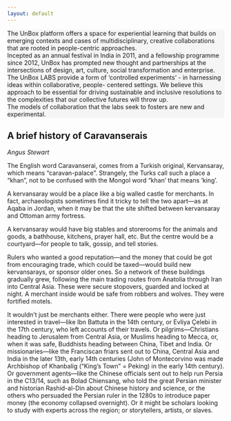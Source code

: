 ```yaml
---
layout: default
---
```


<div style="background-color: whitesmoke;"><p>The UnBox platform offers a space for experiential learning that builds on emerging contexts and cases of multidisciplinary, creative collaborations that are rooted in people-centric approaches.
<br/>
Incepted as an annual festival in India in 2011, and a fellowship programme since 2012, UnBox has prompted new thought and partnerships at the intersections of design, art, culture, social transformation and enterprise.
<br/>
The UnBox LABS provide a form of ‘controlled experiments’ - in harnessing ideas within collaborative, people- centered settings. We believe this approach to be essential for driving sustainable and inclusive resolutions to the complexities that our collective futures will throw up.
<br/>
The models of collaboration that the labs seek to fosters are new and experimental.</p></div>


## A brief history of Caravanserais
_Angus Stewart_

The English word Caravanserai, comes from a Turkish original, Kervansaray, which means “caravan-palace”. Strangely, the Turks call such a place a “khan”, not to be confused with the Mongol word “khan’ that means ‘king’.

A kervansaray would be a place like a big walled castle for merchants.  In fact, archaeologists sometimes find it tricky to tell the two apart—as at Aqaba in Jordan, when it may be that the site shifted between kervansaray and Ottoman army fortress.

A kervansaray would have big stables and storerooms for the animals and goods, a bathhouse, kitchens, prayer hall, etc. But the centre would be a courtyard—for people to talk, gossip, and tell stories.

Rulers who wanted a good reputation—and the money that could be got from encouraging trade, which could be taxed—would build new kervansarays, or sponsor older ones. So a network of these buildings
gradually grew, following the main trading routes from Anatolia through Iran into Central Asia. These were secure stopovers, guarded and locked at night. A merchant inside would be safe from robbers and wolves. They were fortified motels.

It wouldn’t just be merchants either. There were people who were just interested in travel—like Ibn Battuta in the 14th century, or Evliya Çelebi in the 17th century, who left accounts of their travels. Or pilgrims—Christians heading to Jerusalem from Central Asia, or Muslims heading to Mecca, or, when it was safe, Buddhists heading between China, Tibet and India. Or missionaries—like the Franciscan friars sent out to China, Central Asia and India in the later 13th, early 14th centuries (John of Montecorvino was made Archbishop of Khanbalig (“King’s Town” = Peking) in the early 14th century). Or government agents—like the Chinese officials sent out to help run Persia in the C13/14, such as Bolad Chiensang, who told the great Persian minister and historian Rashid-al-Din about Chinese history
and science, or the others who persuaded the Persian ruler in the 1280s to introduce paper money (the economy collapsed overnight). Or it might be scholars looking to study with experts across the region; or storytellers, artists, or slaves.

<!-- ## Introduction

* [A brief history of Caravanserais (Angus Stewart)](01.html)

## 1. Caravans<br />Past, Present, Future

1. [Why a Caravan (Babitha George)](1_01.html)
2. [We take the Golden Road to Aberystwyth (Andrew Prescott)](1_02.html)
3. [An Epic Meeting of Two Worlds (Ayaz Basrai)](1_03.html)
4. [Slow Convenings (Michelle Thorne)](1_04.html)
5. [Super Collaboration Highway (Jon Rogers)](1_05.html)
6. [Fragments of (Dis)Connection (Annette Mees)](1_06.html)

## 2. Rethinking Making<br />Myself, My practice, The city, Objects

1. [34 go mad in Ahmedabad (Adrian Cockle)](2_01.html)
2. [Chewing the Cud (Archana Prasad)](2_02.html)
3. [Post LAB Reflection (Akshay Roongta)](2_03.html)
4. [Museums Without Walls (Pete Collard)](2_04.html)
5. [Camera Things (Sara Legg)](2_05.html)
6. [Immersions (Laura de Reynal)](2_06.html)
7. [Story of a Caravan Journey (Reuben Jacob)](2_07.html)

## 3. Making Something

1. [A Word of Advice to Myself as A Student (Michael Henretty)](3_01.html)
2. [Journal Entry (Sean Kingsley)](3_02.html)
3. [Dumb Inside (Michelle Thorne Michael Henretty Shashank Sriram)](3_03.html)
4. [Conductive Contract (Michelle Thorne Shashank Sriram)](3_04.html)
5. [Diyas Thinking Through Making (Jayne Wallace)](3_05.html)
6. [Unbox Redux (Gary Stewart)](3_06.html)
7. [Finding Chemistry: Clay, Metal, Leather (Sean Kingsley & Jayne Wallace)](3_07.html)
8. [Excepts from a Diary of a Journey, 3PM Daily (Irini Papadimitriou Kingsley)](3_08.html)


## 4. Digital Futures / Future Digital

1. [Digital India (Jon Rogers)](4_01.html)
2. [Learning from Openness (David Ascher)](4_02.html)
3. [The Jugaad of Code (Bobby Richter)](4_03.html)
4. [An Ethical Guide to the Internet of Things (Michelle Thorne, Bobby Richter, Michael Henretty, David Ascher, Vladan Joler)](4_04.html)
5. [The Order of the Dark Temple (Vladan Joler)](4_05.html)

## 5. The Ending

1. [A Quest in Fog Juggling (Jon Rogers)](5_01.html)
2. [What is a Chai Gate? (A few people)](5_02.html) -->
